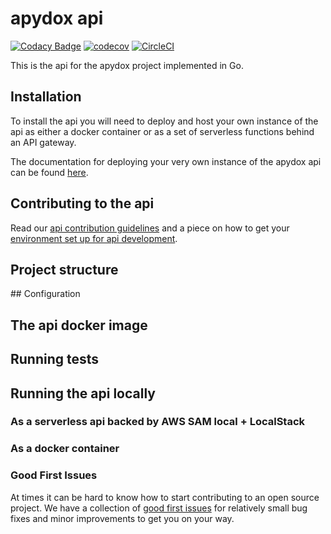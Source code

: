 # apydox api

[![Codacy Badge](https://api.codacy.com/project/badge/Grade/0de42b2e1a894b07be195a07fff028ae)](https://app.codacy.com/app/freshwebio/apydox?utm_source=github.com&utm_medium=referral&utm_content=freshwebio/apydox&utm_campaign=Badge_Grade_Dashboard) [![codecov](https://codecov.io/gh/freshwebio/apydox/branch/master/graph/badge.svg)](https://codecov.io/gh/freshwebio/apydox) [![CircleCI](https://circleci.com/gh/freshwebio/apydox.svg?style=svg)](https://circleci.com/gh/freshwebio/apydox)

This is the api for the apydox project implemented in Go.

## Installation

To install the api you will need to deploy and host your own instance of the api as either a docker container or as a set of serverless functions behind an API gateway.

The documentation for deploying your very own instance of the apydox api can be found [here](https://apydox.freshweb.io).

## Contributing to the api

Read our [api contribution guidelines](https://apydox.freshweb.io/contributing/contributing-to-the-api) and a piece on how to get your [environment set up for api development](https://apydox.freshweb.io/contributing/local-development-environments/setting-up-the-api).

## Project structure

## Configuration

## The api docker image

## Running tests

## Running the api locally

### As a serverless api backed by AWS SAM local + LocalStack

### As a docker container

### Good First Issues

At times it can be hard to know how to start contributing to an open source project. We have a collection of [good first issues](https://github.com/freshwebio/apydox/labels/good%20first%20issue) for relatively small bug fixes and minor improvements to get you on your way.
